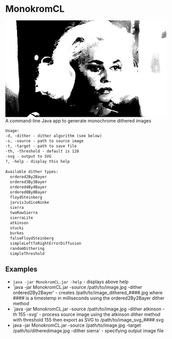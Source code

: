 # MonokromCL

![Screenshot](screenshots/jeanne_moreau_la_baie_des_anges_dithered_1516519350150.jpg)
A command-line Java app to generate monochrome dithered images

```
Usage:
-d, -dither - dither algorithm (see below)
-s, -source - path to source image
-t, -target - path to save file
-th, -threshold - default is 128
-svg - output to SVG
?, -help - display this help

Available dither types:
  ordered2By2Bayer
  ordered3By3Bayer
  ordered4By4Bayer
  ordered8By8Bayer
  floydSteinberg
  jarvisJudiceNinke
  sierra
  twoRowSierra
  sierraLite
  atkinson
  stucki
  burkes
  falseFloydSteinberg
  simpleLeftToRightErrorDiffusion
  randomDithering
  simpleThreshold
```

## Examples

* `java -jar MonokromCL.jar -help` - displays above help
* `java -jar MonokromCL.jar  -source /path/to/image.jpg -dither ordered2By2Bayer' - creates /path/to/image_dithered_####.jpg where #### is a timestemp in milliseconds using the ordered2By2Bayer dither method
* `java -jar MonokromCL.jar  -source /path/to/image.jpg -dither atkinson -th 155 -svg' - process source image using the atkinson dither method with threshold 155 then export as SVG to /path/to/image_svg_####.svg
* java -jar MonokromCL.jar  -source /path/to/image.jpg -target /path/to/ditheredimage.jpg  -dither sierra' - specifying output image file
